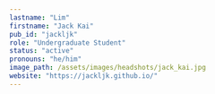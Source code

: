 ```yaml
---
lastname: "Lim"
firstname: "Jack Kai"
pub_id: "jackljk"
role: "Undergraduate Student"
status: "active"
pronouns: "he/him"
image_path: /assets/images/headshots/jack_kai.jpg
website: "https://jackljk.github.io/"
---
```

